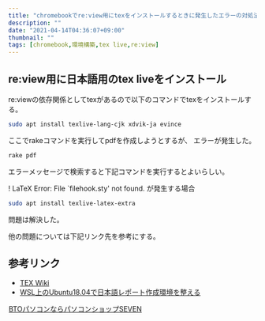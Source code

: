```yaml
---
title: "chromebookでre:view用にtexをインストールするときに発生したエラーの対処法"
description: ""
date: "2021-04-14T04:36:07+09:00"
thumbnail: ""
tags: [chromebook,環境構築,tex live,re:view]
---
```

## re:view用に日本語用のtex liveをインストール
re:viewの依存関係としてtexがあるので以下のコマンドでtexをインストールする。
```sh
sudo apt install texlive-lang-cjk xdvik-ja evince
```

ここでrakeコマンドを実行してpdfを作成しようとするが、
エラーが発生した。
```sh
rake pdf
```
エラーメッセージで検索すると下記コマンドを実行するとよいらしい。

! LaTeX Error: File `filehook.sty' not found. が発生する場合

```sh
sudo apt install texlive-latex-extra
```

問題は解決した。

他の問題については下記リンク先を参考にする。

## 参考リンク
- [TEX Wiki](https://texwiki.texjp.org/?Linux%2FLinux%20Mint#texlive)
- [WSL上のUbuntu18.04で日本語レポート作成環境を整える
](https://www.aise.ics.saitama-u.ac.jp/~gotoh/Ubuntu1804JPonWSL.html#toc5)

<a href="//ck.jp.ap.valuecommerce.com/servlet/referral?sid=3563352&pid=887689136" rel="nofollow"><img src="//ad.jp.ap.valuecommerce.com/servlet/gifbanner?sid=3563352&pid=887689136" height="1" width="1" border="0">BTOパソコンならパソコンショップSEVEN</a>